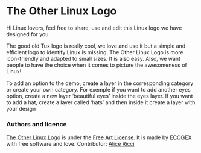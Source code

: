 # The Other Linux Logo

Hi Linux lovers, feel free to share, use and edit this Linux logo we have designed for you.

The good old Tux logo is really cool, we love and use it but a simple and efficient logo to identify Linux is missing. The Other Linux Logo is more icon-friendly and adapted to small sizes. It is also easy. Also, we want people to have the choice when it comes to picture the awesomeness of Linux!

To add an option to the demo, create a layer in the corresponding category or create your own category.
For exemple if you want to add another eyes option, create a new layer ‘beautiful eyes’ inside the eyes layer. If you want to add a hat, create a layer called ‘hats’ and then inside it create a layer with your design




### Authors and licence

[The Other Linux Logo](http://ecogex.com/the-other-linux-logo/) is under the [Free Art License](http://artlibre.org/licence/lal/en/). It is made by [ECOGEX](http://ecogex.com/) with free software and love.
Contributor: [Alice Ricci](https://alicericci.eu/)
